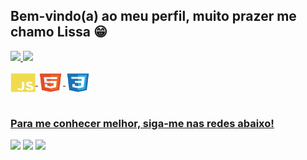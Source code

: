 ## Bem-vindo(a) ao meu perfil, muito prazer me chamo Lissa 😁

 <div>
   <a href="https://github.com/LissaBellisario">
   <img height="180em" src="https://github-readme-stats.vercel.app/api?username=lissabellisario&show_icons=true&theme=dracula&include_all_commits=true&count_private=true"/>
   <img height="180em" src="https://github-readme-stats.vercel.app/api/top-langs/?username=lissabellisario&layout=compact&langs_count=6&theme=dracula"/>
</div>
    
<div style="display: inline_block"><br>
  <img align="center" alt="Js" height="30" width="40" src="https://raw.githubusercontent.com/devicons/devicon/master/icons/javascript/javascript-plain.svg ">
  <img align="center" alt="HTML" height="30" width="40" src="https://raw.githubusercontent.com/devicons/devicon/master/icons/html5/html5-original.svg ">
  <img align="center" alt="CSS" height="30" width="40" src="https://raw.githubusercontent.com/devicons/devicon/master/icons/css3/css3-original.svg ">
</div>
 
<br>
 
### Para me conhecer melhor, siga-me nas redes abaixo!
 
<div>
<a href="https://www.instagram.com/lissa.bellis/" target="_blank"><img src="https://img.shields.io/badge/-Instagram-%23E4405F?style=for-the- badge&logo=instagram&logoColor=white" target="_blank"></a>
  <a href="https://www.linkedin.com/in/giovanna-lissa-ab7734280/" target="_blank"><img src="https://img.shields.io/badge/-LinkedIn-%230077B5?style= for-the-badge&logo=linkedin&logoColor=white" target="_blank"></a>
  <a href = "mailto:giovannalissa098@gmail.com"><img src="https://img.shields.io/badge/-Gmail-%23333?style=for-the-badge&logo=gmail&logoColor=white" alvo ="_blank"></a>
 
</div>
